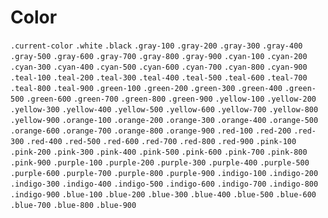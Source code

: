 # Color

`.current-color`
`.white`
`.black`
`.gray-100`
`.gray-200`
`.gray-300`
`.gray-400`
`.gray-500`
`.gray-600`
`.gray-700`
`.gray-800`
`.gray-900`
`.cyan-100`
`.cyan-200`
`.cyan-300`
`.cyan-400`
`.cyan-500`
`.cyan-600`
`.cyan-700`
`.cyan-800`
`.cyan-900`
`.teal-100`
`.teal-200`
`.teal-300`
`.teal-400`
`.teal-500`
`.teal-600`
`.teal-700`
`.teal-800`
`.teal-900`
`.green-100`
`.green-200`
`.green-300`
`.green-400`
`.green-500`
`.green-600`
`.green-700`
`.green-800`
`.green-900`
`.yellow-100`
`.yellow-200`
`.yellow-300`
`.yellow-400`
`.yellow-500`
`.yellow-600`
`.yellow-700`
`.yellow-800`
`.yellow-900`
`.orange-100`
`.orange-200`
`.orange-300`
`.orange-400`
`.orange-500`
`.orange-600`
`.orange-700`
`.orange-800`
`.orange-900`
`.red-100`
`.red-200`
`.red-300`
`.red-400`
`.red-500`
`.red-600`
`.red-700`
`.red-800`
`.red-900`
`.pink-100`
`.pink-200`
`.pink-300`
`.pink-400`
`.pink-500`
`.pink-600`
`.pink-700`
`.pink-800`
`.pink-900`
`.purple-100`
`.purple-200`
`.purple-300`
`.purple-400`
`.purple-500`
`.purple-600`
`.purple-700`
`.purple-800`
`.purple-900`
`.indigo-100`
`.indigo-200`
`.indigo-300`
`.indigo-400`
`.indigo-500`
`.indigo-600`
`.indigo-700`
`.indigo-800`
`.indigo-900`
`.blue-100`
`.blue-200`
`.blue-300`
`.blue-400`
`.blue-500`
`.blue-600`
`.blue-700`
`.blue-800`
`.blue-900`
